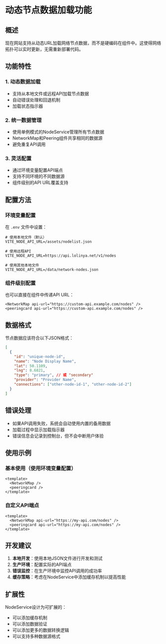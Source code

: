# 动态节点数据加载功能

## 概述
现在网站支持从动态URL加载网络节点数据，而不是硬编码在组件中。这使得网络拓扑可以实时更新，无需重新部署代码。

## 功能特性

### 1. 动态数据加载
- 支持从本地文件或远程API加载节点数据
- 自动错误处理和回退机制
- 加载状态指示器

### 2. 统一数据管理
- 使用单例模式的NodeService管理所有节点数据
- NetworkMap和Peering组件共享相同的数据源
- 避免重复API调用

### 3. 灵活配置
- 通过环境变量配置API端点
- 支持不同环境的不同数据源
- 组件级别的API URL覆盖支持

## 配置方法

### 环境变量配置
在 `.env` 文件中设置：
```env
# 使用本地文件（默认）
VITE_NODE_API_URL=/assets/nodelist.json

# 使用远程API
VITE_NODE_API_URL=https://api.lolinya.net/v1/nodes

# 使用其他本地文件
VITE_NODE_API_URL=/data/network-nodes.json
```

### 组件级别配置
也可以直接在组件中传递API URL：
```vue
<NetworkMap api-url="https://custom-api.example.com/nodes" />
<peeringcard api-url="https://custom-api.example.com/nodes" />
```

## 数据格式

节点数据应该符合以下JSON格式：
```json
[
  {
    "id": "unique-node-id",
    "name": "Node Display Name",
    "lat": 50.1109,
    "lng": 8.6821,
    "type": "primary", // 或 "secondary"
    "provider": "Provider Name",
    "connections": ["other-node-id-1", "other-node-id-2"]
  }
]
```

## 错误处理

- 如果API调用失败，系统会自动使用内置的备用数据
- 加载过程中显示加载指示器
- 错误信息会记录到控制台，但不会中断用户体验

## 使用示例

### 基本使用（使用环境变量配置）
```vue
<template>
  <NetworkMap />
  <peeringcard />
</template>
```

### 自定义API端点
```vue
<template>
  <NetworkMap api-url="https://my-api.com/nodes" />
  <peeringcard api-url="https://my-api.com/nodes" />
</template>
```

## 开发建议

1. **本地开发**：使用本地JSON文件进行开发和测试
2. **生产环境**：配置实际的API端点
3. **错误监控**：在生产环境中监控API调用的成功率
4. **缓存策略**：考虑在NodeService中添加缓存机制以提高性能

## 扩展性

NodeService设计为可扩展的：
- 可以添加缓存机制
- 可以添加数据验证
- 可以添加更多的数据转换逻辑
- 可以支持多种数据源格式
